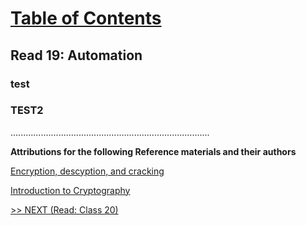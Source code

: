 # [Table of Contents](https://wondwosentsige.github.io/code-401-reading-notes/Home)

## Read 19: Automation

### test
### TEST2













...............................................................................

__Attributions for the following Reference materials and their authors__

[Encryption, descyption, and cracking](https://www.khanacademy.org/computing/computers-and-internet/xcae6f4a7ff015e7d:online-data-security/xcae6f4a7ff015e7d:data-encryption-techniques/a/encryption-decryption-and-code-cracking)

[Introduction to Cryptography](https://thebestvpn.com/cryptography/)

[>> NEXT (Read: Class 20)](https://wondwosentsige.github.io/code-401-reading-note/class-20)